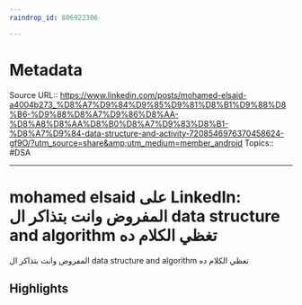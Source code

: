 ```yaml
---
raindrop_id: 806922306

---
```


# Metadata
Source URL:: https://www.linkedin.com/posts/mohamed-elsaid-a4004b273_%D8%A7%D9%84%D9%85%D9%81%D8%B1%D9%88%D8%B6-%D9%88%D8%A7%D9%86%D8%AA-%D8%A8%D8%AA%D8%B0%D8%A7%D9%83%D8%B1-%D8%A7%D9%84-data-structure-and-activity-7208546976370458624-gf9O/?utm_source=share&amp;utm_medium=member_android
Topics:: #DSA

---
# mohamed elsaid على LinkedIn: المفروض وانت بتذاكر ال data structure and algorithm تغظي الكلام ده

المفروض وانت بتذاكر ال data structure and algorithm  تغظي الكلام ده

## Highlights
